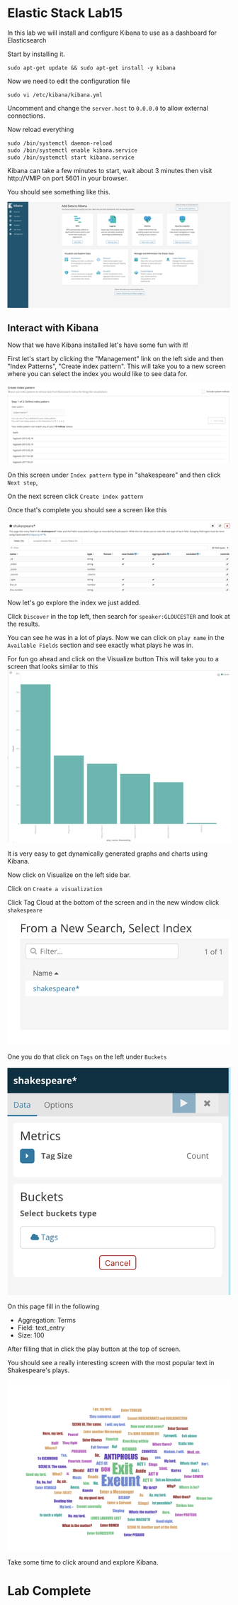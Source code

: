 # Elastic Stack Lab15

In this lab we will install and configure Kibana to use as a dashboard for Elasticsearch

Start by installing it. 
```
sudo apt-get update && sudo apt-get install -y kibana 
```

Now we need to edit the configuration file 
```
sudo vi /etc/kibana/kibana.yml
```

Uncomment and change the `server.host` to `0.0.0.0` to allow external connections. 

Now reload everything 
```
sudo /bin/systemctl daemon-reload
sudo /bin/systemctl enable kibana.service
sudo /bin/systemctl start kibana.service
```

Kibana can take a few minutes to start, wait about 3 minutes then visit http://VMIP on port 5601 in your browser.


You should see something like this. 


![](index/39FF03FE-F867-4B19-BF78-0C2844DB0018%208.png)

## Interact with Kibana 
Now that we have Kibana installed let's have some fun with it! 

First let's start by clicking the "Management" link on the left side and then "Index Patterns", "Create index pattern". This will take you to a new screen where you can select the index you would like to see data for. 


![](index/1F4FC10F-7265-4030-9C57-C5AFF6A37217%208.png)

On this screen under `Index pattern` type in "shakespeare" and then click `Next step`, 

On the next screen click `Create index pattern`

Once that's complete you should see a screen like this

![](index/5528C188-7C40-4A3A-A796-A7625C314B9F%208.png)


Now let's go explore the index we just added. 

Click `Discover` in the top left, then search for 
`speaker:GLOUCESTER` and look at the results. 

You can see he was in a lot of plays.  Now  we can click on `play name` in the `Available Fields` section and see exactly what plays he was in.

For fun go ahead and click on the Visualize button 
This will take you to a screen that looks similar to this 
![](index/98873363-4E9A-41C2-861B-C0E72F15FB1A%208.png)


It is very easy to get dynamically generated graphs and charts using Kibana. 

Now click on Visualize on the left side bar.

Click on `Create a visualization`

Click Tag Cloud at the bottom of the screen and in the new window click `shakespeare`

![](index/3EEE69E5-4A45-409E-A50A-D4EF35DAB773%208.png)


One you do that click on `Tags` on the left under `Buckets`

![](index/E29AF805-A7FC-425C-9771-2154931756BB%208.png)


On this page fill in the following 
* Aggregation: Terms
* Field: text_entry
* Size: 100

After filling that in click the play button at the top of screen.

You should see a really interesting screen with the most popular text in Shakespeare's plays. 

![](index/52E2D94C-F9CE-4A42-9A91-3C77CEA57B4C%208.png)

Take some time to click around and explore Kibana. 

# Lab Complete 






